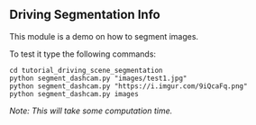 ## Driving Segmentation Info

This module is a demo on how to segment images.

To test it type the following commands:

````
cd tutorial_driving_scene_segmentation
python segment_dashcam.py "images/test1.jpg"
python segment_dashcam.py "https://i.imgur.com/9iQcaFq.png"
python segment_dashcam.py images
````

*Note: This will take some computation time.*
